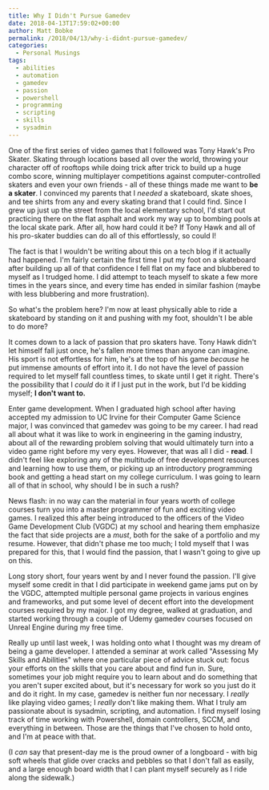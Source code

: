 ```yaml
---
title: Why I Didn't Pursue Gamedev
date: 2018-04-13T17:59:02+00:00
author: Matt Bobke
permalink: /2018/04/13/why-i-didnt-pursue-gamedev/
categories:
  - Personal Musings
tags:
  - abilities
  - automation
  - gamedev
  - passion
  - powershell
  - programming
  - scripting
  - skills
  - sysadmin
---
```

One of the first series of video games that I followed was Tony Hawk's Pro Skater. Skating through locations based all over the world, throwing your character off of rooftops while doing trick after trick to build up a huge combo score, winning multiplayer competitions against computer-controlled skaters and even your own friends - all of these things made me want to **be a skater**. I convinced my parents that I _needed_ a skateboard, skate shoes, and tee shirts from any and every skating brand that I could find. Since I grew up just up the street from the local elementary school, I'd start out practicing there on the flat asphalt and work my way up to bombing pools at the local skate park. After all, how hard could it be? If Tony Hawk and all of his pro-skater buddies can do all of this effortlessly, so could I!

The fact is that I wouldn't be writing about this on a tech blog if it actually had happened. I'm fairly certain the first time I put my foot on a skateboard after building up all of that confidence I fell flat on my face and blubbered to myself as I trudged home. I did attempt to teach myself to skate a few more times in the years since, and every time has ended in similar fashion (maybe with less blubbering and more frustration).

So what's the problem here? I'm now at least physically able to ride a skateboard by standing on it and pushing with my foot, shouldn't I be able to do more?

It comes down to a lack of passion that pro skaters have. Tony Hawk didn't let himself fall just once, he's fallen more times than anyone can imagine. His sport is not effortless for him, he's at the top of his game _because_ he put immense amounts of effort into it. I do not have the level of passion required to let myself fall countless times, to skate until I get it right. There's the possibility that I _could_ do it if I just put in the work, but I'd be kidding myself; **I don't want to.**

Enter game development. When I graduated high school after having accepted my admission to UC Irvine for their Computer Game Science major, I was convinced that gamedev was going to be my career. I had read all about what it was like to work in engineering in the gaming industry, about all of the rewarding problem solving that would ultimately turn into a video game right before my very eyes. However, that was all I did - **read**. I didn't feel like exploring any of the multitude of free development resources and learning how to use them, or picking up an introductory programming book and getting a head start on my college curriculum. I was going to learn all of that in school, why should I be in such a rush?

News flash: in no way can the material in four years worth of college courses turn you into a master programmer of fun and exciting video games. I realized this after being introduced to the officers of the Video Game Development Club (VGDC) at my school and hearing them emphasize the fact that side projects are a _must_, both for the sake of a portfolio and my resume. However, that didn't phase me too much; I told myself that I was prepared for this, that I would find the passion, that I wasn't going to give up on this.

Long story short, four years went by and I never found the passion. I'll give myself some credit in that I did participate in weekend game jams put on by the VGDC, attempted multiple personal game projects in various engines and frameworks, and put some level of decent effort into the development courses required by my major. I got my degree, walked at graduation, and started working through a couple of Udemy gamedev courses focused on Unreal Engine during my free time.

Really up until last week, I was holding onto what I thought was my dream of being a game developer. I attended a seminar at work called "Assessing My Skills and Abilities" where one particular piece of advice stuck out: focus your efforts on the skills that you care about and find fun in. Sure, sometimes your job might require you to learn about and do something that you aren't super excited about, but it's necessary for work so you just do it and do it right. In my case, gamedev is neither fun nor necessary. I _really_ like playing video games; I _really_ don't like making them. What I truly am passionate about is sysadmin, scripting, and automation. I find myself losing track of time working with Powershell, domain controllers, SCCM, and everything in between. Those are the things that I've chosen to hold onto, and I'm at peace with that.

(I _can_ say that present-day me is the proud owner of a longboard - with big soft wheels that glide over cracks and pebbles so that I don't fall as easily, and a large enough board width that I can plant myself securely as I ride along the sidewalk.)